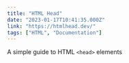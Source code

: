 ```yaml
---
title: "HTML Head"
date: "2023-01-17T10:41:35.000Z"
link: "https://htmlhead.dev/"
tags: ["HTML", "Documentation"]
---
```


A simple guide to HTML `<head>` elements
